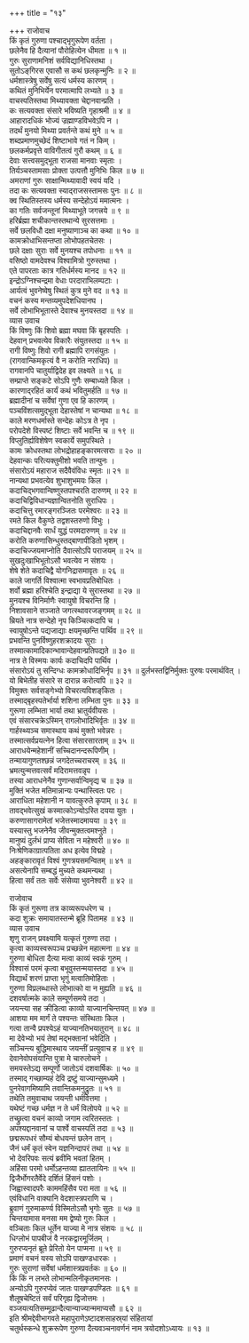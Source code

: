 +++
title = "१३"

+++
राजोवाच  
किं कृतं गुरुणा पश्चाद्‌भृगुरूपेण वर्तता ।  
छलेनैव हि दैत्यानां पौरोहित्येन धीमता ॥ १ ॥  
गुरुः सुराणामनिशं सर्वविद्यानिधिस्तथा ।  
सुतोऽङ्‌गिरस एवासौ स कथं छलकृन्मुनिः ॥ २ ॥  
धर्मशास्त्रेषु सर्वेषु सत्यं धर्मस्य कारणम् ।  
कथितं मुनिभिर्येन परमात्मापि लभ्यते ॥ ३ ॥  
वाचस्पतिस्तथा मिथ्यावक्ता चेद्दानवान्प्रति ।  
कः सत्यवक्ता संसारे भविष्यति गृहाश्रमी ॥ ४ ॥  
आहारादधिकं भोज्यं ज्रह्माण्डविभवेऽपि न ।  
तदर्थं मुनयो मिथ्या प्रवर्तन्ते कथं मुने ॥ ५ ॥  
शब्दप्रमाणमुच्छेदं शिष्टाभावे गतं न किम् ।  
छलकर्मप्रवृत्ते वाविगीतत्वं गुरौ कथम् ॥ ६ ॥  
देवाः सत्त्वसमुद्‌भूता राजसा मानवाः स्मृताः ।  
तिर्यञ्चस्तामसाः प्रोक्ता उत्पत्तौ मुनिभिः किल ॥ ७ ॥  
अमराणां गुरुः साक्षान्मिथ्यावादी स्वयं यदि ।  
तदा कः सत्यवक्ता स्याद्‌राजसस्तामसः पुनः ॥ ८ ॥  
क्व स्थितिस्तस्य धर्मस्य सन्देहोऽयं ममात्मनः ।  
का गतिः सर्वजन्तूनां मिथ्याभूते जगत्त्रये ॥ ९ ॥  
हरिर्ब्रह्मा शचीकान्तस्तथान्ये सुरसत्तमाः ।  
सर्वे छलविधौ दक्षा मनुष्याणाञ्च का कथा ॥ १० ॥  
कामक्रोधाभिसन्तप्ता लोभोपहतचेतसः ।  
छले दक्षाः सुराः सर्वे मुनयश्च तपोधनाः ॥ ११ ॥  
वसिष्ठो वामदेवश्च विश्वामित्रो गुरुस्तथा ।  
एते पापरताः कात्र गतिर्धर्मस्य मानद ॥ १२ ॥  
इन्द्रोऽग्निश्चन्द्रमा वेधाः परदाराभिलम्पटाः ।  
आर्यत्वं भुवनेष्वेषु स्थितं कुत्र मुने वद ॥ १३ ॥  
वचनं कस्य मन्तव्यमुपदेशधियानघ ।  
सर्वे लोभाभिभूतास्ते देवाश्च मुनयस्तदा ॥ १४ ॥  
व्यास उवाच  
किं विष्णुः किं शिवो ब्रह्मा मघवा किं बृहस्पतिः ।  
देहवान् प्रभवत्येव विकारैः संयुतस्तदा ॥ १५ ॥  
रागी विष्णुः शिवो रागी ब्रह्मापि रागसंयुतः ।  
(रागवान्किमकृत्यं वै न करोति नराधिप) ॥  
रागवानपि चातुर्याद्विदेह इव लक्ष्यते ॥ १६ ॥  
सम्प्राप्ते सङ्कटे सोऽपि गुणैः सम्बाध्यते किल ।  
कारणाद्‌रहितं कार्यं कथं भवितुमर्हति ॥ १७ ॥  
ब्रह्मादीनां च सर्वेषां गुणा एव हि कारणम् ।  
पञ्चविंशत्समुद्‌भूता देहास्तेषां न चान्यथा ॥ १८ ॥  
काले मरणधर्मास्ते सन्देहः कोऽत्र ते नृप ।  
परोपदेशे विस्पष्टं शिष्टाः सर्वे भवन्ति च ॥ १९ ॥  
विप्लुतिर्ह्यविशेषेण स्वकार्ये समुपस्थिते ।  
कामः क्रोधस्तथा लोभद्रोहाहङ्कारमत्सराः ॥ २० ॥  
देहवान्कः परित्यक्तुमीशो भवति तान्पुनः ।  
संसारोऽयं महाराज सदैवैवंविधः स्मृतः ॥ २१ ॥  
नान्यथा प्रभवत्येव शुभाशुभमयः किल ।  
कदाचिद्‌भगवान्विष्णुस्तपश्चरति दारुणम् ॥ २२ ॥  
कदाचिद्विविधान्यज्ञान्वितनोति सुराधिपः ।  
कदाचित्तु रमारङ्गरञ्जितः परमेश्वरः ॥ २३ ॥  
रमते किल वैकुण्ठे तद्वशस्तरुणो विभुः ।  
कदाचिद्दानवैः सार्धं युद्धं परमदारुणम् ॥ २४ ॥  
करोति करुणासिन्धुस्तद्‌बाणापीडितो भृशम् ।  
कदाचिज्जयमाप्नोति दैवात्सोऽपि पराजयम् ॥ २५ ॥  
सुखदुःखाभिभूतोऽसौ भवत्येव न संशयः ।  
शेषे शेते कदाचिद्वै योगनिद्रासमावृतः ॥ २६ ॥  
काले जागर्ति विश्वात्मा स्वभावप्रतिबोधितः ।  
शर्वो ब्रह्मा हरिश्चेति इन्द्राद्या ये सुरास्तथा ॥ २७ ॥  
मुनयश्च विनिर्माणैः स्वायुषो विचरन्ति हि ।  
निशावसाने सञ्जाते जगत्स्थावरजङ्गमम् ॥ २८ ॥  
म्रियते नात्र सन्देहो नृप किञ्चित्कदापि च ।  
स्वायुषोऽन्ते पद्यजाद्याः क्षयमृच्छन्ति पार्थिव ॥ २९ ॥  
प्रभवन्ति पुनर्विष्णुहरशक्रादयः सुराः ।  
तस्मात्कामादिकान्भावान्देहवान्प्रतिपद्यते ॥ ३० ॥  
नात्र ते विस्मयः कार्यः कदाचिदपि पार्थिव ।  
संसारोऽयं तु सन्दिग्धः कामक्रोधादिभिर्नृप ॥ ३१ ॥
दुर्लभस्तद्विनिर्मुक्तः पुरुषः परमार्थवित् ।  
यो बिभेतीह संसारे स दारान्न करोत्यपि ॥ ३२ ॥  
विमुक्तः सर्वसङ्गेभ्यो विचरत्यविशङ्‌कितः ।  
तस्माद्‌बृहस्पतेर्भार्या शशिना लम्भिता पुनः ॥ ३३ ॥  
गुरूणा लम्भिता भार्या तथा भ्रातुर्यवीयसः ।  
एवं संसारचक्रेऽस्मिन् रागलोभादिभिर्वृतः ॥ ३४ ॥  
गार्हस्थ्यञ्च समास्थाय कथं मुक्तो भवेन्नरः ।  
तस्मात्सर्वप्रयत्नेन हित्वा संसारसारताम् ॥ ३५ ॥  
आराधयेन्महेशानीं सच्चिदानन्दरूपिणीम् ।  
तन्मायागुणतश्छन्नं जगदेतच्चराचरम् ॥ ३६ ॥  
भ्रमत्युन्मत्तवत्सर्वं मदिरामत्तवन्नृप ।  
तस्या आराधनेनैव गुणान्सर्वान्विमृद्य च ॥ ३७ ॥  
मुक्तिं भजेत मतिमान्नान्यः पन्थास्त्वितः परः ।  
आराधिता महेशानी न यावत्कुरुते कृपाम् ॥ ३८ ॥  
तावद्‌भवेत्सुखं कस्मात्कोऽन्योऽस्ति दयया युतः ।  
करुणासागरामेतां भजेत्तस्मादमायया ॥ ३९ ॥  
यस्यास्तु भजनेनैव जीवन्मुक्तत्वमश्नुते ।  
मानुष्यं दुर्लभं प्राप्य सेविता न महेश्वरी ॥ ४० ॥  
निःश्रेणिकाग्रात्पतिता अध इत्येव विद्महे ।  
अहङ्कारावृतं विश्वं गुणत्रयसमन्वितम् ॥ ४१ ॥  
असत्येनापि सम्बद्धं मुच्यते कथमन्यथा ।  
हित्वा सर्वं ततः सर्वेः संसेव्या भुवनेश्वरी ॥ ४२ ॥  
  
राजोवाच  
किं कृतं गुरूणा तत्र काव्यरूपधरेण च ।  
कदा शुक्रः समायातस्तन्मे ब्रूहि पितामह ॥ ४३ ॥  
व्यास उवाच  
शृणु राजन् प्रवक्ष्यामि यत्कृतं गुरुणा तदा ।  
कृत्वा काव्यस्वरूपञ्च प्रच्छन्नेन महात्मना ॥ ४४ ॥  
गुरुणा बोधिता दैत्या मत्वा काव्यं स्वकं गुरुम् ।  
विश्वासं परमं कृत्वा बभूवुस्तन्मयास्तदा ॥ ४५ ॥  
विद्यार्थं शरणं प्राप्ता भृगुं मत्वातिमोहिताः ।  
गुरुणा विप्रलब्धास्ते लोभात्को वा न मुह्यति ॥ ४६ ॥  
दशवर्षात्मके काले सम्पूर्णसमये तदा ।  
जयन्त्या सह क्रीडित्वा काव्यो याज्यानचिन्तयत् ॥ ४७ ॥  
आशया मम मार्गं ते पश्यन्तः संस्थिताः किल ।  
गत्वा तान्वै प्रपश्येऽहं याज्यानतिभयातुरान् ॥ ४८ ॥  
मा देवेभ्यो भयं तेषां मद्‌भक्तानां भवेदिति ।  
सञ्चिन्त्य बुद्धिमास्थाय जयन्तीं प्रत्युवाच ह ॥ ४९ ॥  
देवानेवोपसंयान्ति पुत्रा मे चारुलोचने ।  
समयस्तेऽद्य सम्पूर्णो जातोऽयं दशवार्षिकः ॥ ५० ॥  
तस्माद्‌ गच्छाम्यहं देवि द्रष्टुं याज्यान्सुमध्यमे ।  
पुनरेवागमिष्यामि तवान्तिकमनुद्रुतः ॥ ५१ ॥  
तथेति तमुवाचाथ जयन्ती धर्मवित्तमा ।  
यथेष्टं गच्छ धर्मज्ञ न ते धर्मं विलोपये ॥ ५२ ॥  
तच्छ्रुत्वा वचनं काव्यो जगाम त्वरितस्ततः ।  
अपश्यद्दानवानां च पार्श्वे वाचस्पतिं तदा ॥ ५३ ॥  
छद्मरूपधरं सौम्यं बोधयन्तं छलेन तान् ।  
जैनं धर्मं कृतं स्वेन यज्ञनिन्दापरं तथा ॥ ५४ ॥  
भो देवरिपवः सत्यं ब्रवीमि भवतां हितम् ।  
अहिंसा परमो धर्मोऽहन्तव्या ह्याततायिनः ॥ ५५ ॥  
द्विजैर्भोगरतैर्वेदे दर्शितं हिंसनं पशोः ।  
जिह्वास्वादपरैः काममहिंसैव परा मता ॥ ५६ ॥  
एवंविधानि वाक्यानि वेदशास्त्रपराणि च ।  
ब्रुवाणं गुरुमाकर्ण्य विस्मितोऽसौ भृगोः सुतः ॥ ५७ ॥  
चिन्तयामास मनसा मम द्वेष्यो गुरुः किल ।  
वञ्चिताः किल धूर्तेन याज्या मे नात्र संशयः ॥ ५८ ॥  
धिग्लोभं पापबीजं वै नरकद्वारमूर्जितम् ।  
गुरुरप्यनृतं ब्रूते प्रेरितो येन पाप्मना ॥ ५९ ॥  
प्रमाणं वचनं यस्य सोऽपि पाखण्डधारकः ।  
गुरुः सुराणां सर्वेषां धर्मशास्त्रप्रवर्तकः ॥ ६० ॥  
किं किं न लभते लोभान्मलिनीकृतमानसः ।  
अन्योऽपि गुरुरप्येवं जातः पाखण्डपण्डितः ॥ ६१ ॥  
शैलूषचेष्टितं सर्वं परिगृह्य द्विजोत्तमः ।  
वञ्जयत्यतिसम्मूढान्दैत्यान्याज्यान्ममाप्यसौ ॥ ६२ ॥  
इति श्रीमद्देवीभागवते महापुराणेऽष्टादशसाहस्र्यां संहितायां  
चतुर्थस्कन्धे शुक्ररूपेण गुरुणा दैत्यवञ्चनावर्णनं नाम त्रयोदशोऽध्यायः ॥ १३ ॥
